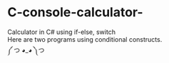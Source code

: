# C-console-calculator-
Calculator in C# using if-else, switch<br>
Here are two programs using conditional constructs.<br>
༼ つ ◕_◕ ༽つ
